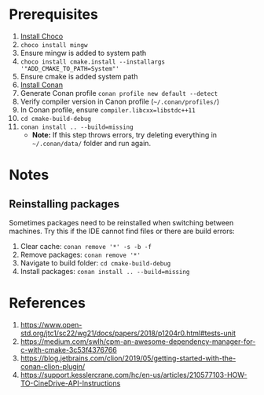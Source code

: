 # Prerequisites
1) [Install Choco](https://chocolatey.org/install)
2) `choco install mingw`
3) Ensure mingw is added to system path
4) `choco install cmake.install --installargs '"ADD_CMAKE_TO_PATH=System"'`
5) Ensure cmake is added system path
6) [Install Conan](https://conan.io/)
7) Generate Conan profile `conan profile new default --detect`
8) Verify compiler version in Canon profile (`~/.conan/profiles/`)
9) In Conan profile, ensure `compiler.libcxx=libstdc++11`
10) `cd cmake-build-debug`
11) `conan install .. --build=missing`
    * **Note:** If this step throws errors, try deleting everything in `~/.conan/data/` folder and run again.

# Notes
## Reinstalling packages
Sometimes packages need to be reinstalled when switching between machines. Try this if the IDE cannot find files or there are build errors:
1) Clear cache: `conan remove '*' -s -b -f`
2) Remove packages: `conan remove '*'`
3) Navigate to build folder: `cd cmake-build-debug`
4) Install packages: `conan install .. --build=missing`

# References
1) https://www.open-std.org/jtc1/sc22/wg21/docs/papers/2018/p1204r0.html#tests-unit
2) https://medium.com/swlh/cpm-an-awesome-dependency-manager-for-c-with-cmake-3c53f4376766
3) https://blog.jetbrains.com/clion/2019/05/getting-started-with-the-conan-clion-plugin/
4) https://support.kesslercrane.com/hc/en-us/articles/210577103-HOW-TO-CineDrive-API-Instructions